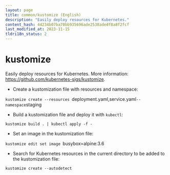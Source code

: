 ```yaml
---
layout: page
title: common/kustomize (English)
description: "Easily deploy resources for Kubernetes."
content_hash: 44234b07ba70bb935696ade2538adedf8a8f2fcf
last_modified_at: 2023-11-15
tldri18n_status: 2
---
```

# kustomize

Easily deploy resources for Kubernetes.
More information: <https://github.com/kubernetes-sigs/kustomize>.

- Create a kustomization file with resources and namespace:

`kustomize create --resources `<span class="tldr-var badge badge-pill bg-dark-lm bg-white-dm text-white-lm text-dark-dm font-weight-bold">deployment.yaml,service.yaml</span>` --namespace `<span class="tldr-var badge badge-pill bg-dark-lm bg-white-dm text-white-lm text-dark-dm font-weight-bold">staging</span>

- Build a kustomization file and deploy it with `kubectl`:

`kustomize build . | kubectl apply -f -`

- Set an image in the kustomization file:

`kustomize edit set image `<span class="tldr-var badge badge-pill bg-dark-lm bg-white-dm text-white-lm text-dark-dm font-weight-bold">busybox=alpine:3.6</span>

- Search for Kubernetes resources in the current directory to be added to the kustomization file:

`kustomize create --autodetect`
